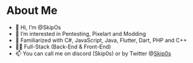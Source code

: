 # About Me
	
- 👋 Hi, I’m @SkipOs
- 👀 I’m interested in Pentesting, Pixelart and Modding
- 🌱 Familiarized with C#, JavaScript, Java, Flutter, Dart, PHP and C++
- 🐱‍💻 Full-Stack (Back-End & Front-End)
- 📫 You can call me on discord (Skip0s) or by Twitter @[Skip0s](https://twitter.com/JustthenewS5)
